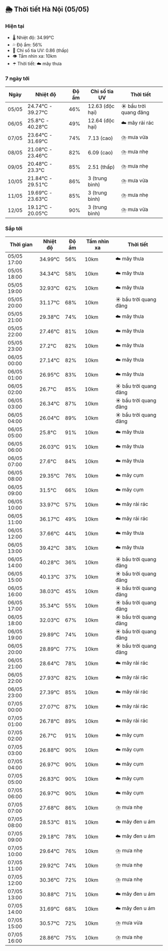 ## 🌦️ Thời tiết Hà Nội (05/05)

### Hiện tại

- 🌡️ Nhiệt độ: 34.99℃
- 💦 Độ ẩm: 56%
- 🌟 Chỉ số tia UV: 0.86 (thấp)
- 👁️ Tầm nhìn xa: 10km
- ☂️ Thời tiết: ☁️ mây thưa

### 7 ngày tới

| Ngày | Nhiệt độ | Độ ẩm | Chỉ số tia UV | Thời tiết |
| --- | --- | --- | --- | --- |
| 05/05 | 24.74℃ - 39.27℃ | 46% | 12.63 (độc hại) | ☀️ bầu trời quang đãng |
| 06/05 | 25.8℃ - 40.28℃ | 49% | 12.64 (độc hại) | ☁️ mây rải rác |
| 07/05 | 23.64℃ - 31.69℃ | 74% | 7.13 (cao) | ⛈️ mưa vừa |
| 08/05 | 21.08℃ - 23.46℃ | 82% | 6.09 (cao) | ⛈️ mưa nhẹ |
| 09/05 | 20.48℃ - 23.3℃ | 85% | 2.51 (thấp) | ⛈️ mưa nhẹ |
| 10/05 | 21.84℃ - 29.51℃ | 86% | 3 (trung bình) | ⛈️ mưa vừa |
| 11/05 | 19.69℃ - 23.63℃ | 85% | 3 (trung bình) | ⛈️ mưa nhẹ |
| 12/05 | 19.12℃ - 20.05℃ | 90% | 3 (trung bình) | ⛈️ mưa vừa |

### Sắp tới

| Thời gian | Nhiệt độ | Độ ẩm | Tầm nhìn xa | Thời tiết |
| --- | --- | --- | --- | --- |
| 05/05 17:00 | 34.99℃ | 56% | 10km | ☁️ mây thưa |
| 05/05 18:00 | 34.34℃ | 58% | 10km | ☁️ mây thưa |
| 05/05 19:00 | 32.93℃ | 62% | 10km | ☁️ mây thưa |
| 05/05 20:00 | 31.17℃ | 68% | 10km | ☀️ bầu trời quang đãng |
| 05/05 21:00 | 29.38℃ | 74% | 10km | ☁️ mây thưa |
| 05/05 22:00 | 27.46℃ | 81% | 10km | ☁️ mây thưa |
| 05/05 23:00 | 27.2℃ | 82% | 10km | ☁️ mây thưa |
| 06/05 00:00 | 27.14℃ | 82% | 10km | ☁️ mây thưa |
| 06/05 01:00 | 26.95℃ | 83% | 10km | ☁️ mây thưa |
| 06/05 02:00 | 26.7℃ | 85% | 10km | ☀️ bầu trời quang đãng |
| 06/05 03:00 | 26.34℃ | 87% | 10km | ☀️ bầu trời quang đãng |
| 06/05 04:00 | 26.04℃ | 89% | 10km | ☀️ bầu trời quang đãng |
| 06/05 05:00 | 25.8℃ | 91% | 10km | ☁️ mây thưa |
| 06/05 06:00 | 26.03℃ | 91% | 10km | ☁️ mây thưa |
| 06/05 07:00 | 27.6℃ | 84% | 10km | ☁️ mây thưa |
| 06/05 08:00 | 29.35℃ | 76% | 10km | ☁️ mây cụm |
| 06/05 09:00 | 31.5℃ | 66% | 10km | ☁️ mây cụm |
| 06/05 10:00 | 33.97℃ | 57% | 10km | ☁️ mây rải rác |
| 06/05 11:00 | 36.17℃ | 49% | 10km | ☁️ mây rải rác |
| 06/05 12:00 | 37.66℃ | 44% | 10km | ☁️ mây thưa |
| 06/05 13:00 | 39.42℃ | 38% | 10km | ☁️ mây thưa |
| 06/05 14:00 | 40.28℃ | 36% | 10km | ☀️ bầu trời quang đãng |
| 06/05 15:00 | 40.13℃ | 37% | 10km | ☀️ bầu trời quang đãng |
| 06/05 16:00 | 38.03℃ | 45% | 10km | ☀️ bầu trời quang đãng |
| 06/05 17:00 | 35.34℃ | 55% | 10km | ☀️ bầu trời quang đãng |
| 06/05 18:00 | 32.03℃ | 67% | 10km | ☀️ bầu trời quang đãng |
| 06/05 19:00 | 29.89℃ | 74% | 10km | ☀️ bầu trời quang đãng |
| 06/05 20:00 | 28.89℃ | 77% | 10km | ☀️ bầu trời quang đãng |
| 06/05 21:00 | 28.64℃ | 78% | 10km | ☁️ mây rải rác |
| 06/05 22:00 | 27.93℃ | 82% | 10km | ☁️ mây rải rác |
| 06/05 23:00 | 27.39℃ | 85% | 10km | ☁️ mây rải rác |
| 07/05 00:00 | 27.07℃ | 87% | 10km | ☁️ mây rải rác |
| 07/05 01:00 | 26.78℃ | 89% | 10km | ☁️ mây rải rác |
| 07/05 02:00 | 26.7℃ | 91% | 10km | ☁️ mây cụm |
| 07/05 03:00 | 26.88℃ | 90% | 10km | ☁️ mây cụm |
| 07/05 04:00 | 26.97℃ | 90% | 10km | ☁️ mây cụm |
| 07/05 05:00 | 26.83℃ | 90% | 10km | ☁️ mây cụm |
| 07/05 06:00 | 26.97℃ | 90% | 10km | ☁️ mây cụm |
| 07/05 07:00 | 27.68℃ | 86% | 10km | ⛈️ mưa nhẹ |
| 07/05 08:00 | 28.53℃ | 81% | 10km | ☁️ mây đen u ám |
| 07/05 09:00 | 29.18℃ | 78% | 10km | ☁️ mây đen u ám |
| 07/05 10:00 | 29.64℃ | 76% | 10km | ⛈️ mưa nhẹ |
| 07/05 11:00 | 29.92℃ | 74% | 10km | ⛈️ mưa nhẹ |
| 07/05 12:00 | 30.36℃ | 72% | 10km | ⛈️ mưa nhẹ |
| 07/05 13:00 | 30.88℃ | 71% | 10km | ☁️ mây đen u ám |
| 07/05 14:00 | 31.69℃ | 68% | 10km | ☁️ mây đen u ám |
| 07/05 15:00 | 30.57℃ | 72% | 10km | ⛈️ mưa vừa |
| 07/05 16:00 | 28.86℃ | 75% | 10km | ⛈️ mưa nhẹ |
